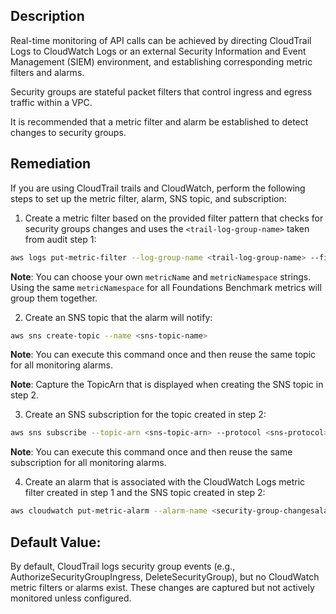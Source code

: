 ## Description

Real-time monitoring of API calls can be achieved by directing CloudTrail Logs to CloudWatch Logs or an external Security Information and Event Management (SIEM) environment, and establishing corresponding metric filters and alarms.

Security groups are stateful packet filters that control ingress and egress traffic within a VPC.

It is recommended that a metric filter and alarm be established to detect changes to security groups.

## Remediation

If you are using CloudTrail trails and CloudWatch, perform the following steps to set up the metric filter, alarm, SNS topic, and subscription:

1. Create a metric filter based on the provided filter pattern that checks for security groups changes and uses the `<trail-log-group-name>` taken from audit step 1:

```bash
aws logs put-metric-filter --log-group-name <trail-log-group-name> --filter-name <security-group-changes-metric> --metric-transformations metricName=<security-group-changesmetric>,metricNamespace="CISBenchmark",metricValue=1 --filter-pattern "{ ($.eventName = AuthorizeSecurityGroupIngress) || ($.eventName = AuthorizeSecurityGroupEgress) || ($.eventName = RevokeSecurityGroupIngress) || ($.eventName = RevokeSecurityGroupEgress) || ($.eventName = CreateSecurityGroup) || ($.eventName = DeleteSecurityGroup) || ($.eventName = ModifySecurityGroupRules) }"
```

**Note**: You can choose your own `metricName` and `metricNamespace` strings. Using the same `metricNamespace` for all Foundations Benchmark metrics will group them together.

2. Create an SNS topic that the alarm will notify:

```bash
aws sns create-topic --name <sns-topic-name>
```

**Note**: You can execute this command once and then reuse the same topic for all monitoring alarms.

**Note**: Capture the TopicArn that is displayed when creating the SNS topic in step 2.

3. Create an SNS subscription for the topic created in step 2:

```bash
aws sns subscribe --topic-arn <sns-topic-arn> --protocol <sns-protocol> --notification-endpoint <sns-subscription-endpoints>
```

**Note**: You can execute this command once and then reuse the same subscription for all monitoring alarms.

4. Create an alarm that is associated with the CloudWatch Logs metric filter created in step 1 and the SNS topic created in step 2:

```bash
aws cloudwatch put-metric-alarm --alarm-name <security-group-changesalarm> --metric-name <security-group-changes-metric> --statistic Sum --period 300 --threshold 1 --comparison-operator GreaterThanOrEqualToThreshold --evaluation-periods 1 --namespace "CISBenchmark" --alarm-actions <sns-topic-arn>
```

## Default Value:

By default, CloudTrail logs security group events (e.g., AuthorizeSecurityGroupIngress, DeleteSecurityGroup), but no CloudWatch metric filters or alarms exist. These changes are captured but not actively monitored unless configured.